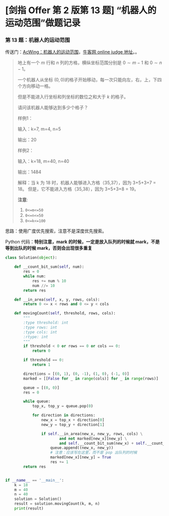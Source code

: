 # [剑指 Offer 第 2 版第 13 题] “机器人的运动范围”做题记录

### 第 13 题：机器人的运动范围

传送门：[AcWing：机器人的运动范围](https://www.acwing.com/problem/content/22/)，[牛客网 online judge 地址](https://www.nowcoder.com/practice/623a5ac0ea5b4e5f95552655361ae0a8?tpId=13&tqId=11203&tPage=3&rp=3&ru=/ta/coding-interviews&qru=/ta/coding-interviews/question-ranking)。。

> 地上有一个 $m$ 行和 $n$ 列的方格，横纵坐标范围分别是 $0∼m−1$ 和 $0∼n−1$。
>
> 一个机器人从坐标 $(0,0)$的格子开始移动，每一次只能向左，右，上，下四个方向移动一格。
>
> 但是不能进入行坐标和列坐标的数位之和大于 $k$ 的格子。
>
> 请问该机器人能够达到多少个格子？
>
> 样例1：
>
> 输入：k=7, m=4, n=5
> 
> 输出：20
>
> 样例2：
>
> 输入：k=18, m=40, n=40
> 
> 输出：1484
> 
> 解释：当 k 为 18 时，机器人能够进入方格（35,37），因为 3+5+3+7 = 18。
>    但是，它不能进入方格（35,38），因为 3+5+3+8 = 19。
>
> **注意**:
>
> 1. `0<=m<=50`
> 2. `0<=n<=50`
> 3. `0<=k<=100`

思路：使用广度优先搜索，注意不是深度优先搜索。

Python 代码：**特别注意，mark 的时候，一定是放入队列的时候就 mark，不是等到出队的时候 mark，否则会出现很多重复**

```python
class Solution(object):

    def __count_bit_sum(self, num):
        res = 0
        while num:
            res += num % 10
            num //= 10
        return res

    def __in_area(self, x, y, rows, cols):
        return 0 <= x < rows and 0 <= y < cols

    def movingCount(self, threshold, rows, cols):
        """
        :type threshold: int
        :type rows: int
        :type cols: int
        :rtype: int
        """
        if threshold < 0 or rows == 0 or cols == 0:
            return 0

        if threshold == 0:
            return 1

        directions = [(0, 1), (0, -1), (1, 0), (-1, 0)]
        marked = [[False for _ in range(cols)] for _ in range(rows)]

        queue = [(0, 0)]
        res = 0

        while queue:
            top_x, top_y = queue.pop(0)

            for direction in directions:
                new_x = top_x + direction[0]
                new_y = top_y + direction[1]

                if self.__in_area(new_x, new_y, rows, cols) \
                        and not marked[new_x][new_y] \
                        and self.__count_bit_sum(new_x) + self.__count_bit_sum(new_y) <= threshold:
                    queue.append((new_x, new_y))
                    # 注意：应该写在这里，而不是 pop 出队列的时候
                    marked[new_x][new_y] = True
                    res += 1
        return res


if __name__ == '__main__':
    k = 18
    m = 40
    n = 40
    solution = Solution()
    result = solution.movingCount(k, m, n)
    print(result)
```

<script src='https://cdnjs.cloudflare.com/ajax/libs/mathjax/2.7.5/MathJax.js?config=TeX-MML-AM_CHTML' async></script>

<script type="text/x-mathjax-config">
MathJax.Hub.Config({
tex2jax: {
  inlineMath: [['$','$'], ['\\(','\\)']],
  processEscapes: true
  },
displayAlign : "left",
TeX: {
        equationNumbers: {
            autoNumber: "all",
            useLabelIds: true
        }
    },
    "HTML-CSS": {
        linebreaks: {
            automatic: true
        },
        scale: 100,
        styles: {
          ".MathJax_Display": {
            "text-align": "left",
            "width" : "auto",
            "margin": "10px 0px 10px 0px !important",
            "background-color": "#f5f5f5 !important",
            "border-radius": "3px !important",
            border:  "1px solid #ccc !important",
            padding: "5px 5px 5px 5px !important"
          },
          ".MathJax": {
            "background-color": "#f5f5f5 !important",
            padding: "2px 2px 2px 2px !important"
          }
        }
    },
    SVG: {
        linebreaks: {
            automatic: true
        }
    }
});
</script>